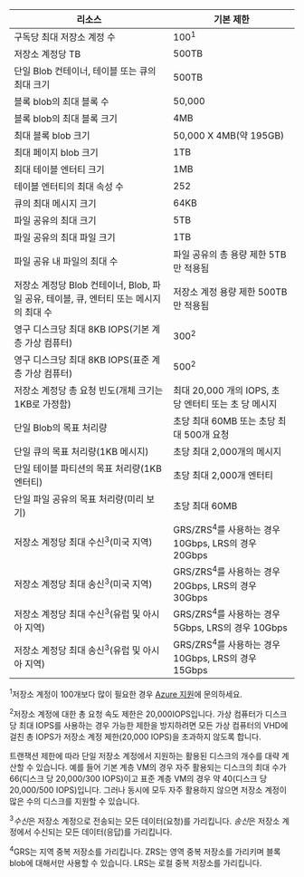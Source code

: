 리소스|기본 제한
---|---
구독당 최대 저장소 계정 수|100<sup>1</sup>
저장소 계정당 TB|500TB
단일 Blob 컨테이너, 테이블 또는 큐의 최대 크기|500TB
블록 blob의 최대 블록 수|50,000
블록 blob의 최대 블록 크기|4MB
최대 블록 blob 크기|50,000 X 4MB(약 195GB) 
최대 페이지 blob 크기 |1TB
최대 테이블 엔터티 크기|1MB
테이블 엔터티의 최대 속성 수|252
큐의 최대 메시지 크기|64KB
파일 공유의 최대 크기|5TB
파일 공유의 최대 파일 크기|1TB
파일 공유 내 파일의 최대 수|파일 공유의 총 용량 제한 5TB만 적용됨
저장소 계정당 Blob 컨테이너, Blob, 파일 공유, 테이블, 큐, 엔터티 또는 메시지의 최대 수|저장소 계정 용량 제한 500TB만 적용됨
영구 디스크당 최대 8KB IOPS(기본 계층 가상 컴퓨터)|300<sup>2</sup>
영구 디스크당 최대 8KB IOPS(표준 계층 가상 컴퓨터)|500<sup>2</sup>
저장소 계정당 총 요청 빈도(개체 크기는 1KB로 가정함)|최대 20,000 개의 IOPS, 초 당 엔터티 또는 초 당 메시지
단일 Blob의 목표 처리량|초당 최대 60MB 또는 초당 최대 500개 요청
단일 큐의 목표 처리량(1KB 메시지)|초당 최대 2,000개의 메시지
단일 테이블 파티션의 목표 처리량(1KB 엔터티)|초당 최대 2,000개 엔터티
단일 파일 공유의 목표 처리량(미리 보기)|초당 최대 60MB
저장소 계정당 최대 수신<sup>3</sup>(미국 지역)|GRS/ZRS<sup>4</sup>를 사용하는 경우 10Gbps, LRS의 경우 20Gbps
저장소 계정당 최대 송신<sup>3</sup>(미국 지역)|GRS/ZRS<sup>4</sup>를 사용하는 경우 20Gbps, LRS의 경우 30Gbps
저장소 계정당 최대 수신<sup>3</sup>(유럽 및 아시아 지역)|GRS/ZRS<sup>4</sup>를 사용하는 경우 5Gbps, LRS의 경우 10Gbps
저장소 계정당 최대 송신<sup>3</sup>(유럽 및 아시아 지역)|GRS/ZRS<sup>4</sup>를 사용하는 경우 10Gbps, LRS의 경우 15Gbps

<sup>1</sup>저장소 계정이 100개보다 많이 필요한 경우 [Azure 지원](http://azure.microsoft.com/support/faq/)에 문의하세요.

<sup>2</sup>저장소 계정에 대한 총 요청 속도 제한은 20,000IOPS입니다. 가상 컴퓨터가 디스크 당 최대 IOPS를 사용하는 경우 가능한 제한을 방지하려면 모든 가상 컴퓨터의 VHD에 걸친 총 IOPS가 저장소 계정 제한(20,000 IOPS)을 초과하지 않도록 합니다.

트랜잭션 제한에 따라 단일 저장소 계정에서 지원하는 활용된 디스크의 개수를 대략 계산할 수 있습니다. 예를 들어 기본 계층 VM의 경우 자주 활용되는 디스크의 최대 수가 66(디스크 당 20,000/300 IOPS)이고 표준 계층 VM의 경우 약 40(디스크 당 20,000/500 IOPS)입니다. 그러나 동시에 모두 자주 활용하지 않으면 저장소 계정이 많은 수의 디스크를 지원할 수 있습니다.

<sup>3</sup>*수신*은 저장소 계정으로 전송되는 모든 데이터(요청)를 가리킵니다. *송신*은 저장소 계정에서 수신되는 모든 데이터(응답)를 가리킵니다.

<sup>4</sup>GRS는 지역 중복 저장소를 가리킵니다. ZRS는 영역 중복 저장소를 가리키며 블록 blob에 대해서만 사용할 수 있습니다. LRS는 로컬 중복 저장소를 가리킵니다.

<!---HONumber=August15_HO7-->